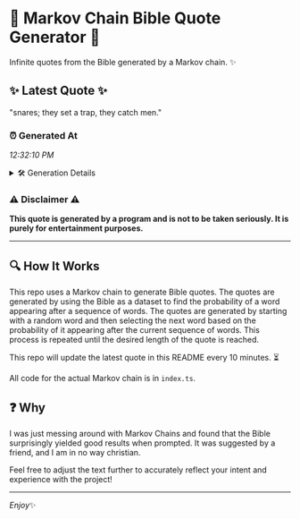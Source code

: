 # 📖 Markov Chain Bible Quote Generator 📖

Infinite quotes from the Bible generated by a Markov chain. ✨

## ✨ Latest Quote ✨
"snares; they set a trap, they catch men."

### ⏰ Generated At
*12:32:10 PM*

<details>
    <summary>🛠️ Generation Details</summary>
    <p>
        <strong>🌱 Seed:</strong> snares;<br>
        <strong>🔄 Iterations:</strong> 7<br>
        <strong>📜 Context History:</strong><br>[ snares; ]: they<br>[ snares;, they ]: set<br>[ snares;, they, set ]: a<br>[ snares;, they, set, a ]: trap,<br>[ snares;, they, set, a, trap, ]: they<br>[ snares;, they, set, a, trap,, they ]: catch<br>[ they, set, a, trap,, they, catch ]: men.<br>
    </p>
</details>

### ⚠️ Disclaimer ⚠️
**This quote is generated by a program and is not to be taken seriously. It is purely for entertainment purposes.**

---

## 🔍 How It Works

This repo uses a Markov chain to generate Bible quotes. The quotes are generated by using the Bible as a dataset to find the probability of a word appearing after a sequence of words. The quotes are generated by starting with a random word and then selecting the next word based on the probability of it appearing after the current sequence of words. This process is repeated until the desired length of the quote is reached.

This repo will update the latest quote in this README every 10 minutes. ⏳

All code for the actual Markov chain is in `index.ts`.

## ❓ Why

I was just messing around with Markov Chains and found that the Bible surprisingly yielded good results when prompted. 
It was suggested by a friend, and I am in no way christian.

Feel free to adjust the text further to accurately reflect your intent and experience with the project!

---

*Enjoy*✨

